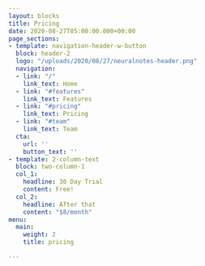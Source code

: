 ```yaml
---
layout: blocks
title: Pricing
date: 2020-08-27T05:00:00.000+00:00
page_sections:
- template: navigation-header-w-button
  block: header-2
  logo: "/uploads/2020/08/27/neuralnotes-header.png"
  navigation:
  - link: "/"
    link_text: Home
  - link: "#features"
    link_text: Features
  - link: "#pricing"
    link_text: Pricing
  - link: "#team"
    link_text: Team
  cta:
    url: ''
    button_text: ''
- template: 2-column-text
  block: two-column-1
  col_1:
    headline: 30 Day Trial
    content: Free!
  col_2:
    headline: After that
    content: "$8/month"
menu:
  main:
    weight: 2
    title: pricing

---
```

